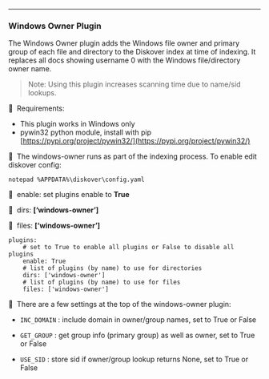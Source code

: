 ___
### Windows Owner Plugin

The Windows Owner plugin adds the Windows file owner and primary group of each file and directory to the Diskover index at time of indexing. It replaces all docs showing username 0 with the Windows file/directory owner name.

>Note: Using this plugin increases scanning time due to name/sid lookups.

🔴 &nbsp;Requirements:
* This plugin works in Windows only
* pywin32 python module, install with pip [https://pypi.org/project/pywin32/](https://pypi.org/project/pywin32/)


🔴 &nbsp;The windows-owner runs as part of the indexing process. To enable edit diskover config:
```
notepad %APPDATA%\diskover\config.yaml
```

🔴 &nbsp;enable: set plugins enable to **True**

🔴 &nbsp;dirs: **[‘windows-owner’]**

🔴 &nbsp;files: **[‘windows-owner’]**

```
plugins:
    # set to True to enable all plugins or False to disable all plugins
    enable: True
    # list of plugins (by name) to use for directories
    dirs: ['windows-owner']
    # list of plugins (by name) to use for files
    files: ['windows-owner']
```

🔴 &nbsp;There are a few settings at the top of the windows-owner plugin:

- `INC_DOMAIN` : include domain in owner/group names, set to True or False

- `GET_GROUP` : get group info (primary group) as well as owner, set to True or False

- `USE_SID` : store sid if owner/group lookup returns None, set to True or False
